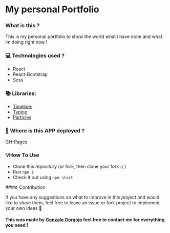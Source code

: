 # My personal Portfolio

### What is this ?

This is my personal portfolio to show the world what i have done and what im doing right now !

### :computer: Technologies used ?

- React
- React-Bootstrap
- Scss

### :books: Libraries:

- [Timeline:](https://github.com/stephane-monnot/react-vertical-timeline)
- [Typing](https://github.com/catalinmiron/react-typical)
- [Particles](https://vincentgarreau.com/particles.js/)

### :floppy_disk: Where is this APP deployed ?

[GH-Pages](https://gonzalogorgojo.github.io/)

### :bulb:How To Use

- Clone this repository (or fork, then clone your fork :) )
- Run `npm i`
- Check it out using `npm start`

###:gear: Contribution

If you have any suggestions on what to improve in <em>this project</em> and would like to share them, feel free to leave an issue or fork project to implement your own ideas :slightly_smiling_face:

#### This was made by [Gonzalo Gorgojo](https://www.linkedin.com/in/gonzalogorgojo/) feel free to contact me for everything you need !
